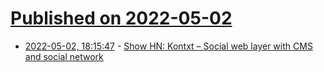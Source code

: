 # [Published on 2022-05-02](index.md)

* [2022-05-02, 18:15:47](https://news.ycombinator.com/item?id=31238738) - [Show HN: Kontxt – Social web layer with CMS and social network](https://www.kontxt.io)

